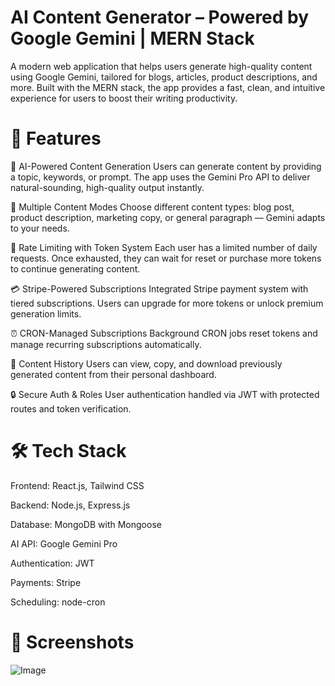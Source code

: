 # AI Content Generator – Powered by Google Gemini | MERN Stack
A modern web application that helps users generate high-quality content using Google Gemini, tailored for blogs, articles, product descriptions, and more. Built with the MERN stack, the app provides a fast, clean, and intuitive experience for users to boost their writing productivity.

# 🚀 Features
🧠 AI-Powered Content Generation
Users can generate content by providing a topic, keywords, or prompt. The app uses the Gemini Pro API to deliver natural-sounding, high-quality output instantly.

📝 Multiple Content Modes
Choose different content types: blog post, product description, marketing copy, or general paragraph — Gemini adapts to your needs.

🎯 Rate Limiting with Token System
Each user has a limited number of daily requests. Once exhausted, they can wait for reset or purchase more tokens to continue generating content.

💳 Stripe-Powered Subscriptions
Integrated Stripe payment system with tiered subscriptions. Users can upgrade for more tokens or unlock premium generation limits.

⏰ CRON-Managed Subscriptions
Background CRON jobs reset tokens and manage recurring subscriptions automatically.

🧾 Content History
Users can view, copy, and download previously generated content from their personal dashboard.

🔒 Secure Auth & Roles
User authentication handled via JWT with protected routes and token verification.

# 🛠 Tech Stack
Frontend: React.js, Tailwind CSS

Backend: Node.js, Express.js

Database: MongoDB with Mongoose

AI API: Google Gemini Pro

Authentication: JWT

Payments: Stripe

Scheduling: node-cron

# 📸 Screenshots
![Image](https://github.com/user-attachments/assets/aea0081a-d706-4940-89eb-2d8c934112ec)
